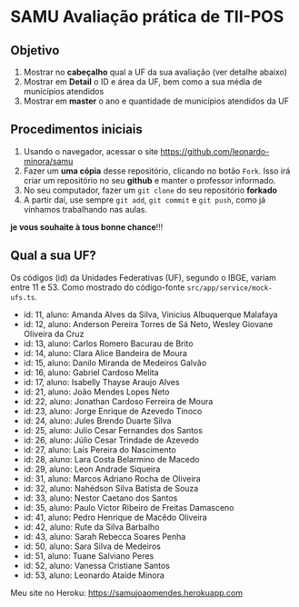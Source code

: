 # SAMU Avaliação prática de TII-POS

## Objetivo

1. Mostrar no __cabeçalho__ qual a UF da sua avaliação (ver detalhe abaixo)
2. Mostrar em __Detail__ o ID e área da UF, bem como a sua média de municípios atendidos
3. Mostrar em __master__ o ano e quantidade de municípios atendidos da UF

## Procedimentos iniciais

1. Usando o navegador, acessar o site https://github.com/leonardo-minora/samu
2. Fazer um __uma cópia__ desse repositório, clicando no botão ```Fork```. Isso irá criar um repositório no seu **github** e manter o professor informado.
3. No seu computador, fazer um ```git clone``` do seu repositório __forkado__
4. A partir daí, use sempre ```git add```, ```git commit``` e ```git push```, como já vínhamos trabalhando nas aulas.

__je vous souhaite à tous bonne chance__!!!

## Qual a sua UF?

Os códigos (id) da Unidades Federativas (UF), segundo o IBGE, variam entre 11 e 53. Como mostrado do código-fonte ```src/app/service/mock-ufs.ts```.

- id: 11, aluno: Amanda Alves da Silva, Vinicius Albuquerque Malafaya
- id: 12, aluno: Anderson Pereira Torres de Sá Neto, Wesley Giovane Oliveira da Cruz
- id: 13, aluno: Carlos Romero Bacurau de Brito
- id: 14, aluno: Clara Alice Bandeira de Moura
- id: 15, aluno: Danilo Miranda de Medeiros Galvão
- id: 16, aluno: Gabriel Cardoso Melita
- id: 17, aluno: Isabelly Thayse Araujo Alves
- id: 21, aluno: João Mendes Lopes Neto
- id: 22, aluno: Jonathan Cardoso Ferreira de Moura
- id: 23, aluno: Jorge Enrique de Azevedo Tinoco
- id: 24, aluno: Jules Brendo Duarte Silva
- id: 25, aluno: Julio Cesar Fernandes dos Santos
- id: 26, aluno: Júlio Cesar Trindade de Azevedo
- id: 27, aluno: Laís Pereira do Nascimento
- id: 28, aluno: Lara Costa Belarmino de Macedo
- id: 29, aluno: Leon Andrade Siqueira
- id: 31, aluno: Marcos Adriano Rocha de Oliveira
- id: 32, aluno: Nahédson Silva Batista de Souza
- id: 33, aluno: Nestor Caetano dos Santos
- id: 35, aluno: Paulo Victor Ribeiro de Freitas Damasceno
- id: 41, aluno: Pedro Henrique de Macêdo Oliveira
- id: 42, aluno: Rute da Silva Barbalho
- id: 43, aluno: Sarah Rebecca Soares Penha
- id: 50, aluno: Sara Silva de Medeiros
- id: 51, aluno: Tuane Salviano Peres
- id: 52, aluno: Vanessa Cristiane Santos
- id: 53, aluno: Leonardo Ataide Minora

Meu site no Heroku: https://samujoaomendes.herokuapp.com
